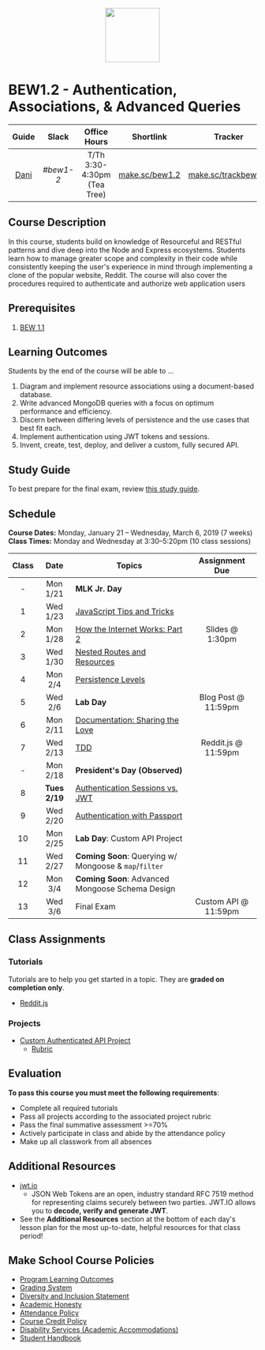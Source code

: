 <p align="center">
  <img src="node.png" height="110">
</p>

# BEW1.2 - Authentication, Associations, & Advanced Queries

|               Guide               |   Slack   |        Office Hours         |                Shortlink                 |                      Tracker                       |                  Request 1-on-1                  |
| :-------------------------------: | :-------: | :-------------------------: | :--------------------------------------: | :------------------------------------------------: | :----------------------------------------------: |
| [Dani](https://github.com/droxey) | _#bew1-2_ | T/Th 3:30-4:30pm (Tea Tree) | [make.sc/bew1.2](https://make.sc/bew1.2) | [make.sc/trackbew1.2](https://make.sc/trackbew1.2) | [Click to Request](https://make.sc/codewithdani) |

## Course Description

In this course, students build on knowledge of Resourceful and RESTful patterns and dive deep into the Node and Express ecosystems. Students learn how to manage greater scope and complexity in their code while consistently keeping the user's experience in mind through implementing a clone of the popular website, Reddit. The course will also cover the procedures required to authenticate and authorize web application users

## Prerequisites

1. [BEW 1.1](http://make.sc/bew1-1)

## Learning Outcomes

Students by the end of the course will be able to ...

1. Diagram and implement resource associations using a document-based database.
1. Write advanced MongoDB queries with a focus on optimum performance and efficiency.
1. Discern between differing levels of persistence and the use cases that best fit each.
1. Implement authentication using JWT tokens and sessions.
1. Invent, create, test, deploy, and deliver a custom, fully secured API.

## Study Guide

To best prepare for the final exam, review [this study guide](study-guide.md).

## Schedule

**Course Dates:** Monday, January 21 – Wednesday, March 6, 2019 (7 weeks)<br>
**Class Times:** Monday and Wednesday at 3:30–5:20pm (10 class sessions)

| Class |     Date      | Topics                                                 |    Assignment Due    |
| :---: | :-----------: | ------------------------------------------------------ | :------------------: |
|   -   |   Mon 1/21    | **MLK Jr. Day**                                        |
|   1   |   Wed 1/23    | [JavaScript Tips and Tricks](Lessons/Lesson01.md)      |
|   2   |   Mon 1/28    | [How the Internet Works: Part 2](Lessons/Lesson02.md)  |   Slides @ 1:30pm    |
|   3   |   Wed 1/30    | [Nested Routes and Resources](Lessons/Lesson03.md)     |
|   4   |    Mon 2/4    | [Persistence Levels](Lessons/Lesson04.md)              |
|   5   |    Wed 2/6    | **Lab Day**                                            | Blog Post @ 11:59pm  |
|   6   |   Mon 2/11    | [Documentation: Sharing the Love](Lessons/Lesson05.md) |
|   7   |   Wed 2/13    | [TDD](Lessons/Lesson09.md)                             | Reddit.js @ 11:59pm  |
|   -   |   Mon 2/18    | **President's Day (Observed)**                         |
|   8   | **Tues 2/19** | [Authentication Sessions vs. JWT](Lessons/Lesson08.md) |
|   9   |   Wed 2/20    | [Authentication with Passport](Lessons/Passport.md)                   |
|  10   |   Mon 2/25    | **Lab Day**: Custom API Project                        |
|  11   |   Wed 2/27    | **Coming Soon**: Querying w/ Mongoose & `map`/`filter` |
|  12   |   Mon 3/4     |  **Coming Soon**: Advanced Mongoose Schema Design                      |
|  13   |   Wed 3/6     | Final Exam                                             | Custom API @ 11:59pm |

## Class Assignments

### Tutorials

Tutorials are to help you get started in a topic.  They are **graded on completion only**.

* [Reddit.js](https://www.makeschool.com/academy/track/reddit-clone-in-node-js)

### Projects

* [Custom Authenticated API Project](Projects/02-Custom-API-Project.md)
  * [Rubric](Projects/Rubrics/02-Custom-API-Project.md)

## Evaluation

**To pass this course you must meet the following requirements**:

- Complete all required tutorials
- Pass all projects according to the associated project rubric
- Pass the final summative assessment >=70%
- Actively participate in class and abide by the attendance policy
- Make up all classwork from all absences

## Additional Resources

* [jwt.io](https://jwt.io)
  * JSON Web Tokens are an open, industry standard RFC 7519 method for representing claims securely between two parties. JWT.IO allows you to **decode, verify and generate JWT**.
* See the **Additional Resources** section at the bottom of each day's lesson plan for the most up-to-date, helpful resources for that class period!

## Make School Course Policies

- [Program Learning Outcomes](https://make.sc/program-learning-outcomes)
- [Grading System](https://make.sc/grading-system)
- [Diversity and Inclusion Statement](https://make.sc/diversity-and-inclusion-statement)
- [Academic Honesty](https://make.sc/academic-honesty-policy)
- [Attendance Policy](https://make.sc/attendance-policy)
- [Course Credit Policy](https://make.sc/course-credit-policy)
- [Disability Services (Academic Accommodations)](https://make.sc/disability-services)
- [Student Handbook](https://make.sc/student-handbook)
